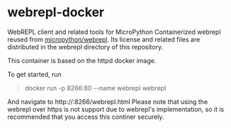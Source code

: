 # webrepl-docker
WebREPL client and related tools for MicroPython
Containerized webrepl reused from [micropython/webrepl](https://github.com/micropython/webrepl).
Its license and related files are distributed in the webrepl directory of this repository.

This container is based on the httpd docker image. 

To get started, run
>docker run -p 8266:80 --name webrepl webrepl

And navigate to http://<container host>:8266/webrepl.html
Please note that using the webrepl over https is not support due to webrepl's implementation, so it is recommended that you access this continer securely.

